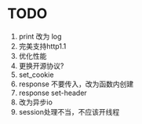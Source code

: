 # TODO
1. print 改为 log
2. 完美支持http1.1
3. 优化性能
4. 更换开源协议?
5. set_cookie
6. response 不要传入，改为函数内创建
7. response set-header
8. 改为异步io
9. session处理不当，不应该开线程